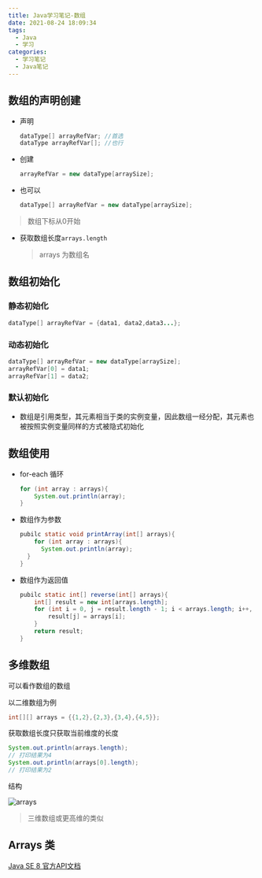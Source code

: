 ```yaml
---
title: Java学习笔记-数组
date: 2021-08-24 18:09:34
tags: 
  - Java
  - 学习
categories:
  - 学习笔记
  - Java笔记
---
```


## 数组的声明创建

+ 声明

  ```java
  dataType[] arrayRefVar; //首选
  dataType arrayRefVar[]; //也行
  ```

+ 创建

  ```java
  arrayRefVar = new dataType[arraySize];
  ```

+ 也可以

  ```java
  dataType[] arrayRefVar = new dataType[arraySize];
  ```

> 数组下标从0开始

+ 获取数组长度`arrays.length`

  > arrays 为数组名

## 数组初始化

### 静态初始化

```java
dataType[] arrayRefVar = {data1, data2,data3...};
```

### 动态初始化

```java
dataType[] arrayRefVar = new dataType[arraySize];
arrayRefVar[0] = data1;
arrayRefVar[1] = data2;
```

### 默认初始化

+ 数组是引用类型，其元素相当于类的实例变量，因此数组一经分配，其元素也被按照实例变量同样的方式被隐式初始化

## 数组使用

+ for-each 循环

  ```java
  for (int array : arrays){
      System.out.println(array);
  }
  ```

+ 数组作为参数

  ```java
  pubilc static void printArray(int[] arrays){
      for (int array : arrays){
      	System.out.println(array);
  	}
  }
  ```

+ 数组作为返回值

  ```java
  pubilc static int[] reverse(int[] arrays){
      int[] result = new int[arrays.length];
      for (int i = 0, j = result.length - 1; i < arrays.length; i++, j--){
          result[j] = arrays[i];
      }
      return result;
  }
  ```

## 多维数组

可以看作数组的数组

以二维数组为例

```java
int[][] arrays = {{1,2},{2,3},{3,4},{4,5}};
```

获取数组长度只获取当前维度的长度

```java
System.out.println(arrays.length);
// 打印结果为4
System.out.println(arrays[0].length);
// 打印结果为2
```

结构

![arrays](https://cdn.jsdelivr.net/gh/Kenguo05/blog-img@main/img/blog-emoji/arrays.jpg)

>  三维数组或更高维的类似

## Arrays 类

[Java SE 8 官方API文档](https://docs.oracle.com/javase/8/docs/api/)

